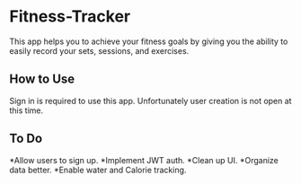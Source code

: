 # Fitness-Tracker
This app helps you to achieve your fitness goals by giving you the ability to easily record your sets, sessions, and exercises.

## How to Use
Sign in is required to use this app. Unfortunately user creation is not open at this time.

## To Do
*Allow users to sign up.
*Implement JWT auth.
*Clean up UI.
*Organize data better.
*Enable water and Calorie tracking.
